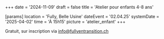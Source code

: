 +++
date = '2024-11-09'
draft = false
title = 'Atelier pour enfants 4-8 ans'

[params]
location = 'Fully, Belle Usine'
dateEvent = '02.04.25'
systemDate = '2025-04-02'
time = 'À 15h15'
picture = 'atelier_enfant'
+++

Gratuit, sur inscription via info@fullyentransition.ch
